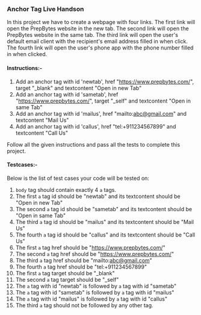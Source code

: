 ### Anchor Tag Live Handson

In this project we have to create a webpage with four links. The first link will open the PrepBytes website in the new tab. The second link will open the PrepBytes website in the same tab. The third link will open the user's default email client with the recipient's email address filled in when click. The fourth link will open the user's phone app with the phone number filled in when clicked.

#### Instructions:-

1. Add an anchor tag with id 'newtab', href "https://www.prepbytes.com/", target "_blank" and textcontent "Open in new Tab"
2. Add an anchor tag with id 'sametab', href "https://www.prepbytes.com/", target "_self" and textcontent "Open in same Tab"
3. Add an anchor tag with id 'mailus', href "mailto:abc@gmail.com" and textcontent "Mail Us"
4. Add an anchor tag with id 'callus', href "tel:+911234567899" and textcontent "Call Us"

Follow all the given instructions and pass all the tests to complete this project.

#### Testcases:-
Below is the list of test cases your code will be tested on:

1. `body` tag should contain exactly 4 `a` tags.
2. The first `a` tag id should be "newtab" and its textcontent should be "Open in new Tab"
3. The second `a` tag id should be "sametab" and its textcontent should be "Open in same Tab"
4. The third `a` tag id should be "mailus" and its textcontent should be "Mail Us"
5. The fourth `a` tag id should be "callus" and its textcontent should be "Call Us"
6. The first `a` tag href should be "https://www.prepbytes.com/"
7. The second `a` tag href should be "https://www.prepbytes.com/"
8. The third `a` tag href should be "mailto:abc@gmail.com"
9. The fourth `a` tag href should be "tel:+911234567899"
10. The first `a` tag target should be "_blank"
11. The second `a` tag target should be "_self"
12. The `a` tag with id "newtab" is followed by `a` tag with id "sametab"
13. The `a` tag with id "sametab" is followed by `a` tag with id "mailus"
14. The `a` tag with id "mailus" is followed by `a` tag with id "callus"
15. The third `a` tag should not be followed by any other tag. 